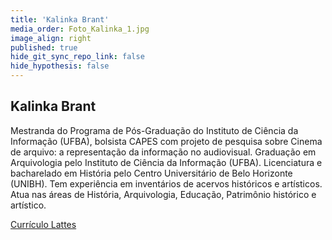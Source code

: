 ```yaml
---
title: 'Kalinka Brant'
media_order: Foto_Kalinka_1.jpg
image_align: right
published: true
hide_git_sync_repo_link: false
hide_hypothesis: false
---
```


## Kalinka Brant

Mestranda do Programa de Pós-Graduação do Instituto de Ciência da Informação (UFBA), bolsista CAPES com projeto de pesquisa sobre Cinema de arquivo: a representação da informação no audiovisual. Graduação em Arquivologia pelo Instituto de Ciência da Informação (UFBA). Licenciatura e bacharelado em História pelo Centro Universitário de Belo Horizonte (UNIBH). Tem experiência em inventários de acervos históricos e artísticos. Atua nas áreas de História, Arquivologia, Educação, Patrimônio histórico e artístico.

[Currículo Lattes](http://lattes.cnpq.br/0796947481094633?classes=btn,btn-primary,btn-lg&target=_blank)